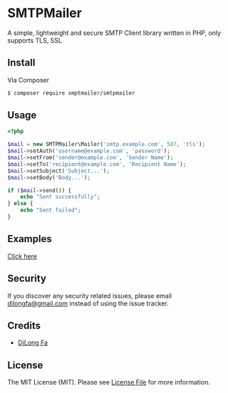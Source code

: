 # SMTPMailer
A simple, lightweight and secure SMTP Client library written in PHP, only supports TLS, SSL

## Install

Via Composer

``` bash
$ composer require smptmailer/smtpmailer
```

## Usage
``` php
<?php

$mail = new SMTPMailer\Mailer('smtp.example.com', 587, 'tls');
$mail->setAuth('username@example.com', 'password');
$mail->setFrom('sender@example.com', 'Sender Name');
$mail->setTo('recipient@example.com', 'Recipient Name');
$mail->setSubject('Subject...');
$mail->setBody('Body...');

if ($mail->send()) {
    echo "Sent successfully";
} else {
    echo "Sent failed";
}
```
## Examples
[Click here](examples)

## Security
If you discover any security related issues, please email dilongfa@gmail.com instead of using the issue tracker.

## Credits
- [DiLong Fa][link-author]

## License
The MIT License (MIT). Please see [License File](LICENSE.md) for more information.

[link-packagist]: https://packagist.org/packages/smtpmailer/smtpmailer
[link-downloads]: https://packagist.org/packages/smtpmailer/smtpmailer
[link-author]: https://github.com/dilongfa
